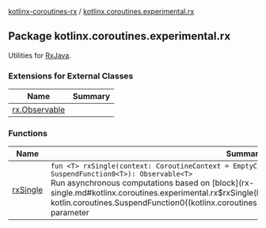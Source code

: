 [kotlinx-coroutines-rx](../index.md) / [kotlinx.coroutines.experimental.rx](.)

## Package kotlinx.coroutines.experimental.rx

Utilities for [RxJava](https://github.com/ReactiveX/RxJava).

### Extensions for External Classes

| Name | Summary |
|---|---|
| [rx.Observable](rx.-observable/index.md) |  |

### Functions

| Name | Summary |
|---|---|
| [rxSingle](rx-single.md) | `fun <T> rxSingle(context: CoroutineContext = EmptyCoroutineContext, block: SuspendFunction0<T>): Observable<T>`<br>Run asynchronous computations based on [block](rx-single.md#kotlinx.coroutines.experimental.rx$rxSingle(kotlin.coroutines.experimental.CoroutineContext, kotlin.coroutines.SuspendFunction0((kotlinx.coroutines.experimental.rx.rxSingle.T)))/block) coroutine parameter |

